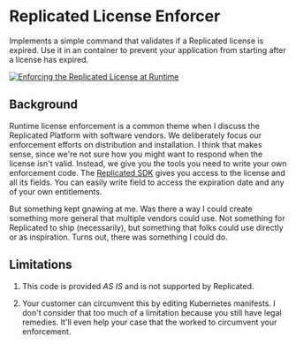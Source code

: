 # Replicated License Enforcer

Implements a simple command that validates if a Replicated license is expired.
Use it in an container to prevent your application from starting after a
license has expired.

[![Enforcing the Replicated License at Runtime](https://cdn.loom.com/sessions/thumbnails/81f608f80ca1493dbed01584d82fb5b9-with-play.gif)](https://www.loom.com/share/81f608f80ca1493dbed01584d82fb5b9)

## Background

Runtime license enforcement is a common theme when I discuss the Replicated
Platform with software vendors. We deliberately focus our enforcement efforts
on distribution and installation. I think that makes sense, since we're not
sure how you might want to respond when the license isn't valid. Instead, we
give you the tools you need to write your own enforcement code. The
[Replicated SDK](https://docs.replicated.com/reference/replicated-sdk-apis)
gives you access to the license and all its fields. You can easily write field
to access the expiration date and any of your own entitlements. 

But something kept gnawing at me. Was there a way I could create something
more general that multiple vendors could use. Not something for Replicated to
ship (necessarily), but something that folks could use directly or as
inspiration. Turns out, there was something I could do.

## Limitations

1. This code is provided _AS IS_ and is not supported by Replicated.

2. Your customer can circumvent this by editing Kubernetes manifests. I don't
   consider that too much of a limitation because you still have legal
   remedies. It'll even help your case that the worked to circumvent your
   enforcement.
